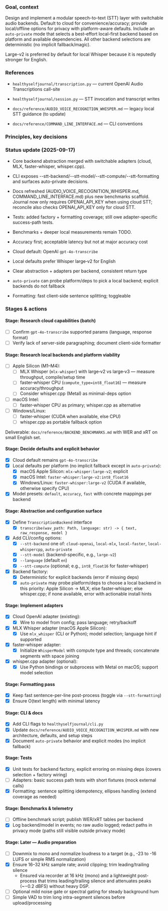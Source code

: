 ### Goal, context

Design and implement a modular speech-to-text (STT) layer with switchable audio backends. Default to cloud for convenience/accuracy; provide local/offline options for privacy with platform-aware defaults. Include an `auto-private` mode that selects a best-effort local-first backend based on platform and available dependencies. All other backend selections are deterministic (no implicit fallback/magic).

Large-v2 is preferred by default for local Whisper because it is reputedly stronger for English.

### References

- `healthyselfjournal/transcription.py` — current OpenAI Audio Transcriptions call-site
- `healthyselfjournal/session.py` — STT invocation and transcript writes
  
- `docs/reference/AUDIO_VOICE_RECOGNITION_WHISPER.md` — legacy local STT guidance (to update)
- `docs/reference/COMMAND_LINE_INTERFACE.md` — CLI conventions

### Principles, key decisions

### Status update (2025-09-17)

- Core backend abstraction merged with switchable adapters (cloud, MLX, faster-whisper, whisper.cpp).
- CLI exposes --stt-backend/--stt-model/--stt-compute/--stt-formatting and surfaces auto-private decisions.
- Docs refreshed (AUDIO_VOICE_RECOGNITION_WHISPER.md, COMMAND_LINE_INTERFACE.md) plus new benchmarks scaffold. Journal now only requires OPENAI_API_KEY when using cloud STT; reconcile also checks OPENAI_API_KEY only for cloud STT.
- Tests: added factory + formatting coverage; still owe adapter-specific success-path tests.
- Benchmarks + deeper local measurements remain TODO.

- Accuracy first; acceptable latency but not at major accuracy cost
- Cloud default: OpenAI `gpt-4o-transcribe`
- Local defaults prefer Whisper large‑v2 for English
- Clear abstraction + adapters per backend, consistent return type
- `auto-private` can probe platform/deps to pick a local backend; explicit backends do not fallback
- Formatting: fast client-side sentence splitting; toggleable

### Stages & actions

#### Stage: Research cloud capabilities (batch)
- [ ] Confirm `gpt-4o-transcribe` supported params (language, response format)
- [ ] Verify lack of server-side paragraphing; document client-side formatter

#### Stage: Research local backends and platform viability
- [ ] Apple Silicon (M1–M4):
  - [ ] MLX Whisper (`mlx-whisper`) with large‑v2 vs large‑v3 — measure throughput, compile/setup time
  - [ ] faster‑whisper CPU (`compute_type=int8_float16`) — measure accuracy/throughput
  - [ ] Consider whisper.cpp (Metal) as minimal-deps option
- [ ] macOS Intel:
  - [ ] faster‑whisper CPU as primary; whisper.cpp as alternative
- [ ] Windows/Linux:
  - [ ] faster‑whisper (CUDA when available, else CPU)
  - [ ] whisper.cpp as portable fallback option

Deliverable: `docs/reference/BACKEND_BENCHMARKS.md` with WER and xRT on small English set.

#### Stage: Decide defaults and explicit behavior
- [x] Cloud default remains `gpt-4o-transcribe`
- [x] Local defaults per platform (no implicit fallback except in `auto-private`):
  - [x] macOS Apple Silicon: `mlx-whisper:large-v2`; explicit
  - [x] macOS Intel: `faster-whisper:large-v2:int8_float16`
  - [x] Windows/Linux: `faster-whisper:large-v2` (CUDA if available, otherwise specify CPU)
- [x] Model presets: `default`, `accuracy`, `fast` with concrete mappings per backend

#### Stage: Abstraction and configuration surface
- [x] Define `TranscriptionBackend` interface
  - [x] `transcribe(wav_path: Path, language: str) -> { text, raw_response, model }`
- [x] Add CLI/config options:
  - [x] `--stt-backend` one of: `cloud-openai`, `local-mlx`, `local-faster`, `local-whispercpp`, `auto-private`
  - [x] `--stt-model` (backend-specific, e.g., `large-v2`)
  - [x] `--language` (default `en`)
  - [x] `--stt-compute` (optional; e.g., `int8_float16` for faster‑whisper)
- [x] Backend factory:
  - [x] Deterministic for explicit backends (error if missing deps)
  - [x] `auto-private` may probe platform/deps to choose a local backend in this priority: Apple Silicon → MLX; else faster‑whisper; else whisper.cpp; if none available, error with actionable install hints

#### Stage: Implement adapters
- [x] Cloud OpenAI adapter (existing):
  - [x] Wire to model from config; pass language; retry/backoff
- [x] MLX Whisper adapter (macOS Apple Silicon):
  - [x] Use `mlx_whisper` (CLI or Python); model selection; language hint if supported
- [x] faster‑whisper adapter:
  - [x] Initialize `WhisperModel` with compute type and threads; concatenate segments with space joining
- [x] whisper.cpp adapter (optional):
  - [x] Use Python bindings or subprocess with Metal on macOS; support model selection

#### Stage: Formatting pass
- [x] Keep fast sentence-per-line post-process (toggle via `--stt-formatting`)
- [x] Ensure O(text length) with minimal latency

#### Stage: CLI & docs
- [x] Add CLI flags to `healthyselfjournal/cli.py`
- [x] Update `docs/reference/AUDIO_VOICE_RECOGNITION_WHISPER.md` with new architecture, defaults, and setup steps
- [x] Document `auto-private` behavior and explicit modes (no implicit fallback)

#### Stage: Tests
- [x] Unit tests for backend factory, explicit erroring on missing deps (covers selection + factory wiring)
- [ ] Adapters: basic success path tests with short fixtures (mock external calls)
- [x] Formatting: sentence splitting idempotency, ellipses handling (extend coverage as needed)

#### Stage: Benchmarks & telemetry
- [ ] Offline benchmark script; publish WER/xRT tables per backend
- [x] Log backend/model in events; no raw audio logged; redact paths in privacy mode (paths still visible outside privacy mode)

#### Stage: Later — Audio preparation
- [ ] Downmix to mono and normalize loudness to a target (e.g., -23 to -16 LUFS or simple RMS normalization)
- [x] Ensure 16–32 kHz sample rate; avoid clipping; trim leading/trailing silence
  - Ensured via recorder at 16 kHz (mono) and a lightweight post-process that trims leading/trailing silence and attenuates peaks (~−0.2 dBFS) without heavy DSP.
- [ ] Optional mild noise gate or spectral gating for steady background hum
- [ ] Simple VAD to trim long intra-segment silences before upload/processing
